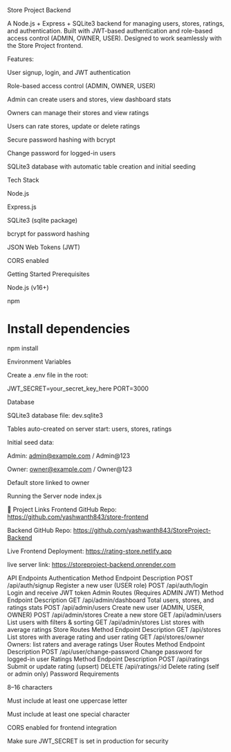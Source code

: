 Store Project Backend

A Node.js + Express + SQLite3 backend for managing users, stores, ratings, and authentication. Built with JWT-based authentication and role-based access control (ADMIN, OWNER, USER). Designed to work seamlessly with the Store Project frontend.

Features:

User signup, login, and JWT authentication

Role-based access control (ADMIN, OWNER, USER)

Admin can create users and stores, view dashboard stats

Owners can manage their stores and view ratings

Users can rate stores, update or delete ratings

Secure password hashing with bcrypt

Change password for logged-in users

SQLite3 database with automatic table creation and initial seeding

Tech Stack

Node.js

Express.js

SQLite3 (sqlite package)

bcrypt for password hashing

JSON Web Tokens (JWT)

CORS enabled

Getting Started
Prerequisites

Node.js (v16+)

npm



# Install dependencies
npm install

Environment Variables

Create a .env file in the root:

JWT_SECRET=your_secret_key_here
PORT=3000

Database

SQLite3 database file: dev.sqlite3

Tables auto-created on server start: users, stores, ratings

Initial seed data:

Admin: admin@example.com / Admin@123

Owner: owner@example.com / Owner@123

Default store linked to owner

Running the Server
node index.js

🔗 Project Links Frontend GitHub Repo: https://github.com/yashwanth843/store-frontend

Backend GitHub Repo: https://github.com/yashwanth843/StoreProject-Backend

Live Frontend Deployment: https://rating-store.netlify.app

live server link: https://storeproject-backend.onrender.com

API Endpoints
Authentication
Method	Endpoint	Description
POST	/api/auth/signup	Register a new user (USER role)
POST	/api/auth/login	Login and receive JWT token
Admin Routes (Requires ADMIN JWT)
Method	Endpoint	Description
GET	/api/admin/dashboard	Total users, stores, and ratings stats
POST	/api/admin/users	Create new user (ADMIN, USER, OWNER)
POST	/api/admin/stores	Create a new store
GET	/api/admin/users	List users with filters & sorting
GET	/api/admin/stores	List stores with average ratings
Store Routes
Method	Endpoint	Description
GET	/api/stores	List stores with average rating and user rating
GET	/api/stores/owner	Owners: list raters and average ratings
User Routes
Method	Endpoint	Description
POST	/api/user/change-password	Change password for logged-in user
Ratings
Method	Endpoint	Description
POST	/api/ratings	Submit or update rating (upsert)
DELETE	/api/ratings/:id	Delete rating (self or admin only)
Password Requirements

8–16 characters

Must include at least one uppercase letter

Must include at least one special character

CORS enabled for frontend integration

Make sure JWT_SECRET is set in production for security
